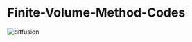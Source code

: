 # Finite-Volume-Method-Codes

![diffusion](https://user-images.githubusercontent.com/44025527/54500618-6d305a80-4944-11e9-9c96-77ec3fb53551.png)
